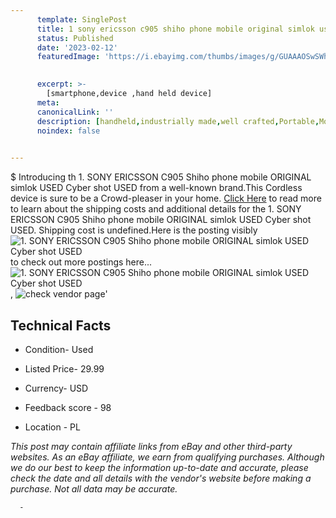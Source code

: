 ```yaml
---
      template: SinglePost
      title: 1 sony ericsson c905 shiho phone mobile original simlok used cyber shot used
      status: Published
      date: '2023-02-12'
      featuredImage: 'https://i.ebayimg.com/thumbs/images/g/GUAAAOSwSWhj2FtW/s-l225.jpg'
       

      excerpt: >-
        [smartphone,device ,hand held device]
      meta:
      canonicalLink: ''
      description: [handheld,industrially made,well crafted,Portable,Mobile,Compact,Convenient,Lightweight,Maneuverable,Man-portable,Miniature,Carriable,Hand-held,Light,Holdable,Transportable,Mobile device,Pocket-sized,On-the-go,Wireless,Cordless,Compact size,Convenient size, smartphone,device ,hand held device]
      noindex: false
      

---
```

$
      Introducing th 1.  SONY ERICSSON C905 Shiho phone mobile ORIGINAL simlok USED Cyber shot USED from a well-known brand.This Cordless device  is sure to be a Crowd-pleaser in your home. [Click Here](https://www.ebay.com/itm/314346819839?hash=item493087d0ff%3Ag%3AGUAAAOSwSWhj2FtW&mkevt=1&mkcid=1&mkrid=711-53200-19255-0&campid=%253CePNCampaignId%253E&customid=%253CreferenceId%253E&toolid=10049) to read more to learn about the shipping costs and additional details for the 1.  SONY ERICSSON C905 Shiho phone mobile ORIGINAL simlok USED Cyber shot USED. Shipping cost is undefined.Here is the posting visibly ![1.  SONY ERICSSON C905 Shiho phone mobile ORIGINAL simlok USED Cyber shot USED](https://i.ebayimg.com/thumbs/images/g/GUAAAOSwSWhj2FtW/s-l225.jpg) to check out more postings here... ![1.  SONY ERICSSON C905 Shiho phone mobile ORIGINAL simlok USED Cyber shot USED](https://i.ebayimg.com/images/g/GUAAAOSwSWhj2FtW/s-l1600.jpg), ![check vendor page](https://origin-galleryplus.ebayimg.com/ws/web/314346819839_2_0_1/225x225.jpg,https://origin-galleryplus.ebayimg.com/ws/web/314346819839_3_0_1/225x225.jpg,https://origin-galleryplus.ebayimg.com/ws/web/314346819839_4_0_1/225x225.jpg,https://origin-galleryplus.ebayimg.com/ws/web/314346819839_5_0_1/225x225.jpg,https://origin-galleryplus.ebayimg.com/ws/web/314346819839_6_0_1/225x225.jpg,https://origin-galleryplus.ebayimg.com/ws/web/314346819839_7_0_1/225x225.jpg,https://origin-galleryplus.ebayimg.com/ws/web/314346819839_8_0_1/225x225.jpg,https://origin-galleryplus.ebayimg.com/ws/web/314346819839_9_0_1/225x225.jpg,https://origin-galleryplus.ebayimg.com/ws/web/314346819839_10_0_1/225x225.jpg,https://origin-galleryplus.ebayimg.com/ws/web/314346819839_11_0_1/225x225.jpg,https://origin-galleryplus.ebayimg.com/ws/web/314346819839_12_0_1/225x225.jpg,https://origin-galleryplus.ebayimg.com/ws/web/314346819839_13_0_1/225x225.jpg,https://origin-galleryplus.ebayimg.com/ws/web/314346819839_14_0_1/225x225.jpg,https://origin-galleryplus.ebayimg.com/ws/web/314346819839_15_0_1/225x225.jpg,https://origin-galleryplus.ebayimg.com/ws/web/314346819839_16_0_1/225x225.jpg,https://origin-galleryplus.ebayimg.com/ws/web/314346819839_17_0_1/225x225.jpg,https://origin-galleryplus.ebayimg.com/ws/web/314346819839_18_0_1/225x225.jpg,https://origin-galleryplus.ebayimg.com/ws/web/314346819839_19_0_1/225x225.jpg,https://origin-galleryplus.ebayimg.com/ws/web/314346819839_20_0_1/225x225.jpg,https://origin-galleryplus.ebayimg.com/ws/web/314346819839_21_0_1/225x225.jpg,https://origin-galleryplus.ebayimg.com/ws/web/314346819839_22_0_1/225x225.jpg,https://origin-galleryplus.ebayimg.com/ws/web/314346819839_23_0_1/225x225.jpg)'

      

 ## Technical Facts 



     
      

 - Condition- Used 


      

 - Listed Price- 29.99 


      

 - Currency- USD 


      

 - Feedback score - 98 


      

 - Location - PL 


      
      

 *_This post may contain affiliate links from eBay and other third-party websites. As an eBay affiliate, we earn from qualifying purchases. Although we do our best to keep the information up-to-date and accurate, please check the date and all details with the vendor's website before making a purchase. Not all data may be accurate._*




      -
